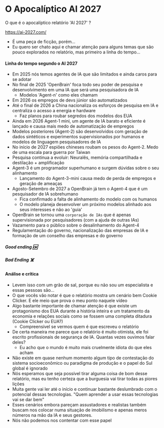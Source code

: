 # O Apocalíptico AI 2027

O que é o apocalíptico relatório 'AI 2027' ?

<https://ai-2027.com/>

- É uma peça de ficção, porém...
- Eu quero ser chato aqui e chamar atenção para alguns temas que são pouco explorados no relatório, mas primeiro a linha do tempo...

#### Linha do tempo segundo o AI 2027

- Em 2025 nós temos agentes de IA que são limitados e ainda caros para se adotar
- No final de 2025 'OpenBrain' foca todo seu poder de pesquisa e desenvolvimento em uma IA que será uma pesquisadora de IA
  - Modelos 'Agent-n' como eles chamam
- Em 2026 os empregos de devs júnior são automatizados
- Até o final de 2026 a China nacionaliza os esforços de pesquisa em IA e centraliza o acesso a energia e hardware
  - Faz planos para roubar segredos dos modelos dos EUA
- Ainda em 2026 Agent-1 mini, um agente de IA barato e eficiente é lançado e causa mais medo de automatização de empregos
- Modelos posteriores (Agent-2) são desenvolvidos com geração de dados sintéticos e experimentos supervisionados por humanos e modelos de linguagem pesquisadores de IA
- No início de 2027 espiões chineses roubam os pesos do Agent-2. Medo de uma escala para guerra por Taiwan
- Pesquisa continua a evoluir: Neuralês, memória compartilhada e destilação + amplificação
- Agent-3 é um programador superhumano e surgem dúvidas sobre o seu alinhamento
  - Lançamento do Agent-3-mini causa medo de perda de empregos e geração de ameaças
- Agosto-Setembro de 2027 a OpenBrain já tem o Agent-4 que é um pesquisador de IA sobrehumano
  - Fica confirmado a falta de alinhamento do modelo com os humanos
  - O modelo planeja desenvolver um próximo modelos alinhado aos seus interesses e não ao 'guia'
- OpenBrain se tornou uma `corporação de IAs` que é apenas supervisionada por pesquisadores (com a ajuda de outras IAs)
- Vazamento para o público sobre o desalinhamento do Agent-4
- Regulamentação do governo, nacionalização das empresas de IA e formação de um conselho das empresas e do governo

##### Good ending 🆗

##### Bad Ending ☠️

#### Análise e crítica

- Levem isso com um grão de sal, porque eu não sou um especialista e essas pessoas são...
- O que vocês vão notar é que o relatório mostra um cenário bem Cookie Clicker. E ele meio que prova o meu ponto naquele vídeo
- Algo bastante importante de chamar atenção é que existe um protagonismo dos EUA durante a história inteira e um tratamento da economia e relações sociais como se fossem uma completa ditadura (Cookie Clicker ou EUA?)
  - Compreensível se vermos quem é que escreveu o relatório
- De certa maneira me parece que o relatório é muito otimista, ele foi escrito profissionais de segurança de IA. Quantas vezes ouvimos falar deles?
  - Eu acho que o mundo é muito mais cruelmente idiota do que eles acham
- Não existe em quase nenhum momento algum tipo de contestação do sistema socioeconômico ou paradigma de produção e o papel do Sul global é ignorado
- Nós esperamos que seja possível tirar alguma coisa de bom desse relatório, mas eu tenho certeza que a burguesia vai tirar todas as piores lições
- Muita gente vai ler até o início e continuar bastante deslumbrado com o potencial dessas tecnologias. "Quem aprender a usar essas tecnologias vai se dar bem"
- Esses cenários embora pareçam assustadores e realistas também buscam nos colocar numa situação de imobilismo e apenas meros números na mão da IA e seus gestores.
- Nós não podemos nos contentar com esse papel
